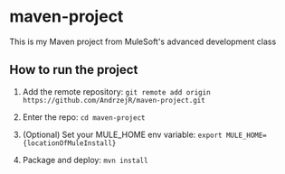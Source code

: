 # maven-project

This is my Maven project from MuleSoft's advanced development class

## How to run the project

1. Add the remote repository: `git remote add origin https://github.com/AndrzejR/maven-project.git`

2. Enter the repo: `cd maven-project`

3. (Optional) Set your MULE_HOME env variable: `export MULE_HOME={locationOfMuleInstall}`

4. Package and deploy: `mvn install`